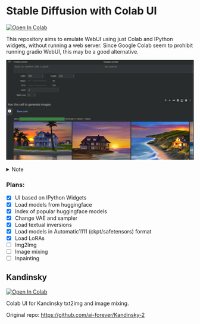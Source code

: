 # Stable Diffusion with Colab UI

[![Open In Colab](https://colab.research.google.com/assets/colab-badge.svg)](https://colab.research.google.com/github/oneir0mancer/stable-diffusion-diffusers-colab-ui/blob/main/sd_diffusers_colab_ui.ipynb)

This repository aims to emulate WebUI using just Colab and IPython widgets, without running a web server. Since Google Colab seem to prohibit running gradio WebUI, this may be a good alternative.

![UI example](docs/ui-example.jpg)

<details>
 <summary>Note</summary>
I use diffusers library to run stable diffusion, which has some problems with importing models in Automatic1111 format. So it may take some work to load a particular model.
</details>

### Plans:
 - [X] UI based on IPython Widgets
 - [X] Load models from huggingface
 - [X] Index of popular huggingface models
 - [X] Change VAE and sampler
 - [X] Load textual inversions
 - [x] Load models in Automatic1111 (ckpt/safetensors) format
 - [x] Load LoRAs
 - [ ] Img2Img
 - [ ] Image mixing
 - [ ] Inpainting

## Kandinsky
[![Open In Colab](https://colab.research.google.com/assets/colab-badge.svg)](https://colab.research.google.com/github/oneir0mancer/stable-diffusion-diffusers-colab-ui/blob/main/sd_kandinsky_colab_ui.ipynb)

Colab UI for Kandinsky txt2img and image mixing.

Original repo: https://github.com/ai-forever/Kandinsky-2
